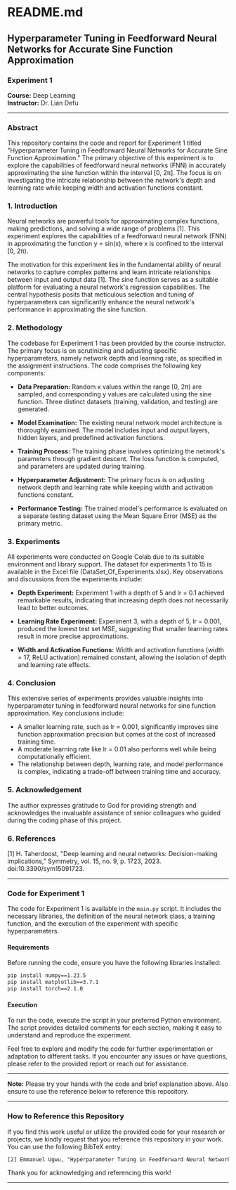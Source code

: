 # README.md

## Hyperparameter Tuning in Feedforward Neural Networks for Accurate Sine Function Approximation

### Experiment 1
 
**Course:** Deep Learning  
**Instructor:** Dr. Lian Defu

---

### Abstract

This repository contains the code and report for Experiment 1 titled "Hyperparameter Tuning in Feedforward Neural Networks for Accurate Sine Function Approximation." The primary objective of this experiment is to explore the capabilities of feedforward neural networks (FNN) in accurately approximating the sine function within the interval [0, 2π]. The focus is on investigating the intricate relationship between the network's depth and learning rate while keeping width and activation functions constant.

### 1. Introduction

Neural networks are powerful tools for approximating complex functions, making predictions, and solving a wide range of problems [1]. This experiment explores the capabilities of a feedforward neural network (FNN) in approximating the function y = sin(x), where x is confined to the interval [0, 2π).

The motivation for this experiment lies in the fundamental ability of neural networks to capture complex patterns and learn intricate relationships between input and output data [1]. The sine function serves as a suitable platform for evaluating a neural network's regression capabilities. The central hypothesis posits that meticulous selection and tuning of hyperparameters can significantly enhance the neural network's performance in approximating the sine function.

### 2. Methodology

The codebase for Experiment 1 has been provided by the course instructor. The primary focus is on scrutinizing and adjusting specific hyperparameters, namely network depth and learning rate, as specified in the assignment instructions. The code comprises the following key components:

- **Data Preparation:** Random x values within the range [0, 2π) are sampled, and corresponding y values are calculated using the sine function. Three distinct datasets (training, validation, and testing) are generated.

- **Model Examination:** The existing neural network model architecture is thoroughly examined. The model includes input and output layers, hidden layers, and predefined activation functions.

- **Training Process:** The training phase involves optimizing the network's parameters through gradient descent. The loss function is computed, and parameters are updated during training.

- **Hyperparameter Adjustment:** The primary focus is on adjusting network depth and learning rate while keeping width and activation functions constant.

- **Performance Testing:** The trained model's performance is evaluated on a separate testing dataset using the Mean Square Error (MSE) as the primary metric.

### 3. Experiments

All experiments were conducted on Google Colab due to its suitable environment and library support. The dataset for experiments 1 to 15 is available in the Excel file (DataSet_Of_Experiments.xlsx). Key observations and discussions from the experiments include:

- **Depth Experiment:** Experiment 1 with a depth of 5 and lr = 0.1 achieved remarkable results, indicating that increasing depth does not necessarily lead to better outcomes.

- **Learning Rate Experiment:** Experiment 3, with a depth of 5, lr = 0.001, produced the lowest test set MSE, suggesting that smaller learning rates result in more precise approximations.

- **Width and Activation Functions:** Width and activation functions (width = 17, ReLU activation) remained constant, allowing the isolation of depth and learning rate effects.

### 4. Conclusion

This extensive series of experiments provides valuable insights into hyperparameter tuning in feedforward neural networks for sine function approximation. Key conclusions include:

- A smaller learning rate, such as lr = 0.001, significantly improves sine function approximation precision but comes at the cost of increased training time.
- A moderate learning rate like lr = 0.01 also performs well while being computationally efficient.
- The relationship between depth, learning rate, and model performance is complex, indicating a trade-off between training time and accuracy.

### 5. Acknowledgement

The author expresses gratitude to God for providing strength and acknowledges the invaluable assistance of senior colleagues who guided during the coding phase of this project.

### 6. References

[1] H. Taherdoost, "Deep learning and neural networks: Decision-making implications," Symmetry, vol. 15, no. 9, p. 1723, 2023. doi:10.3390/sym15091723.

---

### Code for Experiment 1

The code for Experiment 1 is available in the `main.py` script. It includes the necessary libraries, the definition of the neural network class, a training function, and the execution of the experiment with specific hyperparameters.

#### Requirements

Before running the code, ensure you have the following libraries installed:

```bash
pip install numpy==1.23.5
pip install matplotlib==3.7.1
pip install torch==2.1.0
```

#### Execution

To run the code, execute the script in your preferred Python environment. The script provides detailed comments for each section, making it easy to understand and reproduce the experiment.

Feel free to explore and modify the code for further experimentation or adaptation to different tasks. If you encounter any issues or have questions, please refer to the provided report or reach out for assistance.

---

**Note:** Please try your hands with the code and brief explanation above. Also ensure to use the reference below to reference this repository.

---

### How to Reference this Repository

If you find this work useful or utilize the provided code for your research or projects, we kindly request that you reference this repository in your work. You can use the following BibTeX entry:

```latex
[2] Emmanuel Ugwu, "Hyperparameter Tuning in Feedforward Neural Networks for Accurate Sine Function Approximation," 2023. GitHub Repository. [Online]. Available: [GitHub](https://github.com/UEmmanuel5/deep-learning-ustc-2023/tree/master/Exp1).
```

Thank you for acknowledging and referencing this work!

--- 
